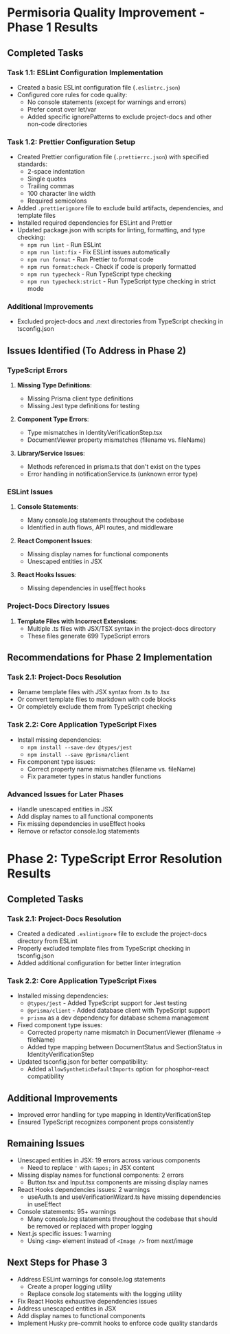 # Permisoria Quality Improvement - Phase 1 Results

## Completed Tasks

### Task 1.1: ESLint Configuration Implementation
- Created a basic ESLint configuration file (`.eslintrc.json`)
- Configured core rules for code quality:
  - No console statements (except for warnings and errors)
  - Prefer const over let/var
  - Added specific ignorePatterns to exclude project-docs and other non-code directories

### Task 1.2: Prettier Configuration Setup
- Created Prettier configuration file (`.prettierrc.json`) with specified standards:
  - 2-space indentation
  - Single quotes
  - Trailing commas
  - 100 character line width
  - Required semicolons
- Added `.prettierignore` file to exclude build artifacts, dependencies, and template files
- Installed required dependencies for ESLint and Prettier
- Updated package.json with scripts for linting, formatting, and type checking:
  - `npm run lint` - Run ESLint
  - `npm run lint:fix` - Fix ESLint issues automatically
  - `npm run format` - Run Prettier to format code
  - `npm run format:check` - Check if code is properly formatted
  - `npm run typecheck` - Run TypeScript type checking
  - `npm run typecheck:strict` - Run TypeScript type checking in strict mode

### Additional Improvements
- Excluded project-docs and .next directories from TypeScript checking in tsconfig.json

## Issues Identified (To Address in Phase 2)

### TypeScript Errors
1. **Missing Type Definitions**:
   - Missing Prisma client type definitions
   - Missing Jest type definitions for testing

2. **Component Type Errors**:
   - Type mismatches in IdentityVerificationStep.tsx
   - DocumentViewer property mismatches (filename vs. fileName)

3. **Library/Service Issues**:
   - Methods referenced in prisma.ts that don't exist on the types
   - Error handling in notificationService.ts (unknown error type)

### ESLint Issues
1. **Console Statements**:
   - Many console.log statements throughout the codebase
   - Identified in auth flows, API routes, and middleware

2. **React Component Issues**:
   - Missing display names for functional components
   - Unescaped entities in JSX

3. **React Hooks Issues**:
   - Missing dependencies in useEffect hooks

### Project-Docs Directory Issues
1. **Template Files with Incorrect Extensions**:
   - Multiple .ts files with JSX/TSX syntax in the project-docs directory
   - These files generate 699 TypeScript errors

## Recommendations for Phase 2 Implementation

### Task 2.1: Project-Docs Resolution
- Rename template files with JSX syntax from .ts to .tsx
- Or convert template files to markdown with code blocks
- Or completely exclude them from TypeScript checking

### Task 2.2: Core Application TypeScript Fixes
- Install missing dependencies:
  - `npm install --save-dev @types/jest`
  - `npm install --save @prisma/client`
- Fix component type issues:
  - Correct property name mismatches (filename vs. fileName)
  - Fix parameter types in status handler functions

### Advanced Issues for Later Phases
- Handle unescaped entities in JSX
- Add display names to all functional components
- Fix missing dependencies in useEffect hooks
- Remove or refactor console.log statements

# Phase 2: TypeScript Error Resolution Results

## Completed Tasks

### Task 2.1: Project-Docs Resolution
- Created a dedicated `.eslintignore` file to exclude the project-docs directory from ESLint
- Properly excluded template files from TypeScript checking in tsconfig.json
- Added additional configuration for better linter integration

### Task 2.2: Core Application TypeScript Fixes
- Installed missing dependencies:
  - `@types/jest` - Added TypeScript support for Jest testing
  - `@prisma/client` - Added database client with TypeScript support
  - `prisma` as a dev dependency for database schema management
- Fixed component type issues:
  - Corrected property name mismatch in DocumentViewer (filename → fileName)
  - Added type mapping between DocumentStatus and SectionStatus in IdentityVerificationStep
- Updated tsconfig.json for better compatibility:
  - Added `allowSyntheticDefaultImports` option for phosphor-react compatibility

## Additional Improvements
- Improved error handling for type mapping in IdentityVerificationStep
- Ensured TypeScript recognizes component props consistently

## Remaining Issues
- Unescaped entities in JSX: 19 errors across various components
  - Need to replace `'` with `&apos;` in JSX content
- Missing display names for functional components: 2 errors
  - Button.tsx and Input.tsx components are missing display names
- React Hooks dependencies issues: 2 warnings
  - useAuth.ts and useVerificationWizard.ts have missing dependencies in useEffect
- Console statements: 95+ warnings
  - Many console.log statements throughout the codebase that should be removed or replaced with proper logging
- Next.js specific issues: 1 warning
  - Using `<img>` element instead of `<Image />` from next/image

## Next Steps for Phase 3
- Address ESLint warnings for console.log statements
  - Create a proper logging utility
  - Replace console.log statements with the logging utility
- Fix React Hooks exhaustive dependencies issues
- Address unescaped entities in JSX
- Add display names to functional components
- Implement Husky pre-commit hooks to enforce code quality standards 